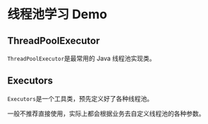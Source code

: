 # 线程池学习 Demo

## ThreadPoolExecutor

`ThreadPoolExecutor`是最常用的 Java 线程池实现类。

## Executors
`Executors`是一个工具类，预先定义好了各种线程池。

一般不推荐直接使用，实际上都会根据业务去自定义线程池的各种参数。
